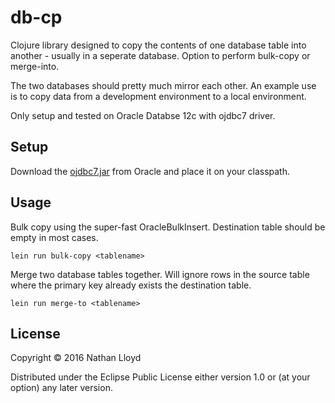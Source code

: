 # db-cp

Clojure library designed to copy the contents of one database table into another - usually in a seperate database. Option to perform bulk-copy or merge-into.

The two databases should pretty much mirror each other. An example use is to copy data from a development environment to a local environment.

Only setup and tested on Oracle Databse 12c with ojdbc7 driver.

## Setup

Download the [ojdbc7.jar](http://www.oracle.com/technetwork/database/features/jdbc/jdbc-drivers-12c-download-1958347.html) from Oracle and place it on your classpath.

## Usage

Bulk copy using the super-fast OracleBulkInsert. Destination table should be empty in most cases.

```lein run bulk-copy <tablename>```

Merge two database tables together. Will ignore rows in the source table where the primary key already exists the destination table.

```lein run merge-to <tablename>```


## License

Copyright © 2016 Nathan Lloyd

Distributed under the Eclipse Public License either version 1.0 or (at
your option) any later version.
